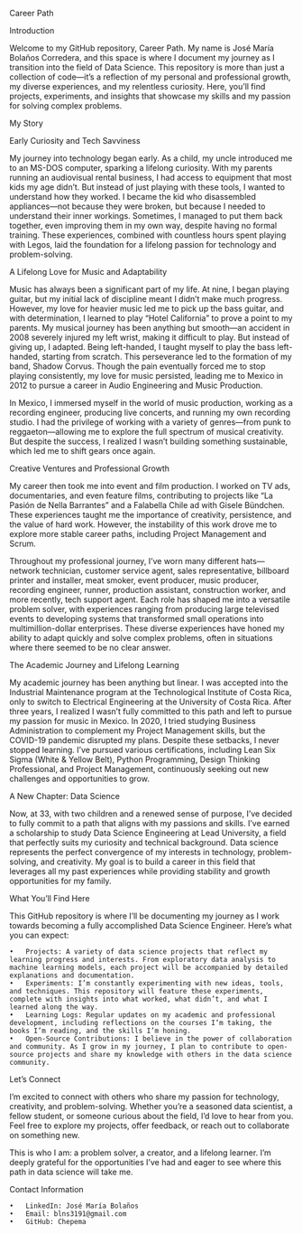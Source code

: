 Career Path

Introduction

Welcome to my GitHub repository, Career Path. My name is José María Bolaños Corredera, and this space is where I document my journey as I transition into the field of Data Science. This repository is more than just a collection of code—it’s a reflection of my personal and professional growth, my diverse experiences, and my relentless curiosity. Here, you’ll find projects, experiments, and insights that showcase my skills and my passion for solving complex problems.

My Story

Early Curiosity and Tech Savviness

My journey into technology began early. As a child, my uncle introduced me to an MS-DOS computer, sparking a lifelong curiosity. With my parents running an audiovisual rental business, I had access to equipment that most kids my age didn’t. But instead of just playing with these tools, I wanted to understand how they worked. I became the kid who disassembled appliances—not because they were broken, but because I needed to understand their inner workings. Sometimes, I managed to put them back together, even improving them in my own way, despite having no formal training. These experiences, combined with countless hours spent playing with Legos, laid the foundation for a lifelong passion for technology and problem-solving.

A Lifelong Love for Music and Adaptability

Music has always been a significant part of my life. At nine, I began playing guitar, but my initial lack of discipline meant I didn’t make much progress. However, my love for heavier music led me to pick up the bass guitar, and with determination, I learned to play “Hotel California” to prove a point to my parents. My musical journey has been anything but smooth—an accident in 2008 severely injured my left wrist, making it difficult to play. But instead of giving up, I adapted. Being left-handed, I taught myself to play the bass left-handed, starting from scratch. This perseverance led to the formation of my band, Shadow Corvus. Though the pain eventually forced me to stop playing consistently, my love for music persisted, leading me to Mexico in 2012 to pursue a career in Audio Engineering and Music Production.

In Mexico, I immersed myself in the world of music production, working as a recording engineer, producing live concerts, and running my own recording studio. I had the privilege of working with a variety of genres—from punk to reggaeton—allowing me to explore the full spectrum of musical creativity. But despite the success, I realized I wasn’t building something sustainable, which led me to shift gears once again.

Creative Ventures and Professional Growth

My career then took me into event and film production. I worked on TV ads, documentaries, and even feature films, contributing to projects like “La Pasión de Nella Barrantes” and a Falabella Chile ad with Gisele Bündchen. These experiences taught me the importance of creativity, persistence, and the value of hard work. However, the instability of this work drove me to explore more stable career paths, including Project Management and Scrum.

Throughout my professional journey, I’ve worn many different hats—network technician, customer service agent, sales representative, billboard printer and installer, meat smoker, event producer, music producer, recording engineer, runner, production assistant, construction worker, and more recently, tech support agent. Each role has shaped me into a versatile problem solver, with experiences ranging from producing large televised events to developing systems that transformed small operations into multimillion-dollar enterprises. These diverse experiences have honed my ability to adapt quickly and solve complex problems, often in situations where there seemed to be no clear answer.

The Academic Journey and Lifelong Learning

My academic journey has been anything but linear. I was accepted into the Industrial Maintenance program at the Technological Institute of Costa Rica, only to switch to Electrical Engineering at the University of Costa Rica. After three years, I realized I wasn’t fully committed to this path and left to pursue my passion for music in Mexico. In 2020, I tried studying Business Administration to complement my Project Management skills, but the COVID-19 pandemic disrupted my plans. Despite these setbacks, I never stopped learning. I’ve pursued various certifications, including Lean Six Sigma (White & Yellow Belt), Python Programming, Design Thinking Professional, and Project Management, continuously seeking out new challenges and opportunities to grow.

A New Chapter: Data Science

Now, at 33, with two children and a renewed sense of purpose, I’ve decided to fully commit to a path that aligns with my passions and skills. I’ve earned a scholarship to study Data Science Engineering at Lead University, a field that perfectly suits my curiosity and technical background. Data science represents the perfect convergence of my interests in technology, problem-solving, and creativity. My goal is to build a career in this field that leverages all my past experiences while providing stability and growth opportunities for my family.

What You’ll Find Here

This GitHub repository is where I’ll be documenting my journey as I work towards becoming a fully accomplished Data Science Engineer. Here’s what you can expect:

	•	Projects: A variety of data science projects that reflect my learning progress and interests. From exploratory data analysis to machine learning models, each project will be accompanied by detailed explanations and documentation.
	•	Experiments: I’m constantly experimenting with new ideas, tools, and techniques. This repository will feature these experiments, complete with insights into what worked, what didn’t, and what I learned along the way.
	•	Learning Logs: Regular updates on my academic and professional development, including reflections on the courses I’m taking, the books I’m reading, and the skills I’m honing.
	•	Open-Source Contributions: I believe in the power of collaboration and community. As I grow in my journey, I plan to contribute to open-source projects and share my knowledge with others in the data science community.

Let’s Connect

I’m excited to connect with others who share my passion for technology, creativity, and problem-solving. Whether you’re a seasoned data scientist, a fellow student, or someone curious about the field, I’d love to hear from you. Feel free to explore my projects, offer feedback, or reach out to collaborate on something new.

This is who I am: a problem solver, a creator, and a lifelong learner. I’m deeply grateful for the opportunities I’ve had and eager to see where this path in data science will take me.

Contact Information

	•	LinkedIn: José María Bolaños
	•	Email: blns3191@gmail.com
	•	GitHub: Chepema
